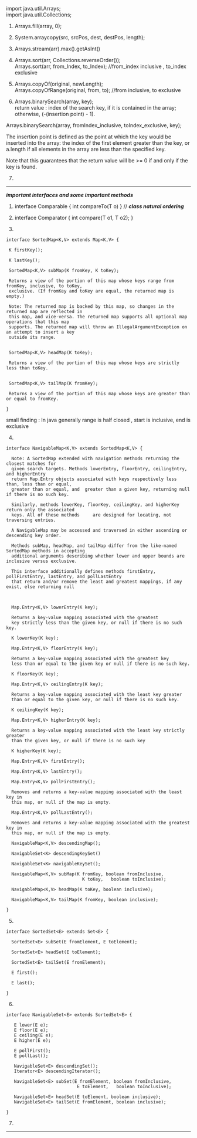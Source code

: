 import java.util.Arrays; \
import java.util.Collections; 


1) Arrays.fill(array, 0); 

2) System.arraycopy(src, srcPos, dest, destPos, length);

3) Arrays.stream(arr).max().getAsInt()

4) Arrays.sort(arr, Collections.reverseOrder()); \
Arrays.sort(arr, from_Index, to_Index); //from_index inclusive , to_index exclusive

5) Arrays.copyOf(original, newLength); \
  Arrays.copyOfRange(original, from, to);   //from inclusive, to exclusive

6)  Arrays.binarySearch(array, key); \
return value : index of the search key, if it is contained in the array; otherwise, (-(insertion point) - 1). 

Arrays.binarySearch(array, fromIndex_inclusive, toIndex_exclusive, key);

The insertion point is defined as the point at which the key would be inserted into the array: the index of the first element greater than the key, or a.length if all elements in the array are less than the specified key. 

Note that this guarantees that the return value will be >= 0 if and only if the key is found.

7) 



----------------------------------------------------------------------------------------------------------------------
***important interfaces and some important methods***


1) interface Comparable<T> { int compareTo(T o) }                // ***class natural ordering***

2) interface Comparator<T> { int compare(T o1, T o2); }

3) 
```
interface SortedMap<K,V> extends Map<K,V> { 
  
 K firstKey(); 
 
 K lastKey(); 

 SortedMap<K,V> subMap(K fromKey, K toKey); 
 
 Returns a view of the portion of this map whose keys range from fromKey, inclusive, to toKey, 
 exclusive. (If fromKey and toKey are equal, the returned map is empty.) 
 
 Note: The returned map is backed by this map, so changes in the returned map are reflected in 
 this map, and vice-versa. The returned map supports all optional map operations that this map 
 supports. The returned map will throw an IllegalArgumentException on an attempt to insert a key 
 outside its range.
 
 
 SortedMap<K,V> headMap(K toKey);
 
 Returns a view of the portion of this map whose keys are strictly less than toKey.
 
 
 SortedMap<K,V> tailMap(K fromKey);
 
 Returns a view of the portion of this map whose keys are greater than or equal to fromKey.
 
}
```
small finding : In java generally range is half closed , start is inclusive, end is exclusive

4) 
```
interface NavigableMap<K,V> extends SortedMap<K,V> {

  Note: A SortedMap extended with navigation methods returning the closest matches for 
  given search targets. Methods lowerEntry, floorEntry, ceilingEntry, and higherEntry 
  return Map.Entry objects associated with keys respectively less than, less than or equal, 
  greater than or equal, and  greater than a given key, returning null if there is no such key. 
  
  Similarly, methods lowerKey, floorKey, ceilingKey, and higherKey  return only the associated 
  keys. All of these methods     are designed for locating, not traversing entries.

  A NavigableMap may be accessed and traversed in either ascending or descending key order. 

  Methods subMap, headMap, and tailMap differ from the like-named SortedMap methods in accepting 
  additional arguments describing whether lower and upper bounds are inclusive versus exclusive. 
  
  This interface additionally defines methods firstEntry, pollFirstEntry, lastEntry, and pollLastEntry 
  that return and/or remove the least and greatest mappings, if any exist, else returning null
  
  
  
  Map.Entry<K,V> lowerEntry(K key);
  
  Returns a key-value mapping associated with the greatest 
  key strictly less than the given key, or null if there is no such key.
  
  K lowerKey(K key);
  
  Map.Entry<K,V> floorEntry(K key);
  
  Returns a key-value mapping associated with the greatest key
  less than or equal to the given key or null if there is no such key.
  
  K floorKey(K key);
  
  Map.Entry<K,V> ceilingEntry(K key);
  
  Returns a key-value mapping associated with the least key greater 
  than or equal to the given key, or null if there is no such key.
  
  K ceilingKey(K key);
  
  Map.Entry<K,V> higherEntry(K key);
  
  Returns a key-value mapping associated with the least key strictly greater
  than the given key, or null if there is no such key
  
  K higherKey(K key);
  
  Map.Entry<K,V> firstEntry();
  
  Map.Entry<K,V> lastEntry();
  
  Map.Entry<K,V> pollFirstEntry();
  
  Removes and returns a key-value mapping associated with the least key in 
  this map, or null if the map is empty.
  
  Map.Entry<K,V> pollLastEntry();
  
  Removes and returns a key-value mapping associated with the greatest key in 
  this map, or null if the map is empty.
  
  NavigableMap<K,V> descendingMap();
  
  NavigableSet<K> descendingKeySet()
  
  NavigableSet<K> navigableKeySet();
  
  NavigableMap<K,V> subMap(K fromKey, boolean fromInclusive,
                             K toKey,   boolean toInclusive);
  
  NavigableMap<K,V> headMap(K toKey, boolean inclusive);
  
  NavigableMap<K,V> tailMap(K fromKey, boolean inclusive);
  
}
```

5)

```
interface SortedSet<E> extends Set<E> {
  
  SortedSet<E> subSet(E fromElement, E toElement);
  
  SortedSet<E> headSet(E toElement);
  
  SortedSet<E> tailSet(E fromElement);
  
  E first();
  
  E last();

}
```

6) 
```
interface NavigableSet<E> extends SortedSet<E> {
  
   E lower(E e);
   E floor(E e);
   E ceiling(E e);
   E higher(E e);
   
   E pollFirst();
   E pollLast();
   
   NavigableSet<E> descendingSet();
   Iterator<E> descendingIterator();
   
   NavigableSet<E> subSet(E fromElement, boolean fromInclusive,
                           E toElement,   boolean toInclusive);
                           
   NavigableSet<E> headSet(E toElement, boolean inclusive);
   NavigableSet<E> tailSet(E fromElement, boolean inclusive);
   
}
```

7) 



-----------------------------------------------------------------------------------------------------------------------
  


